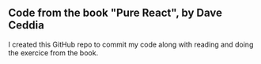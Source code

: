 ## Code from the book "Pure React", by Dave Ceddia

I created this GitHub repo to commit my code along with reading and doing the exercice from the book.
